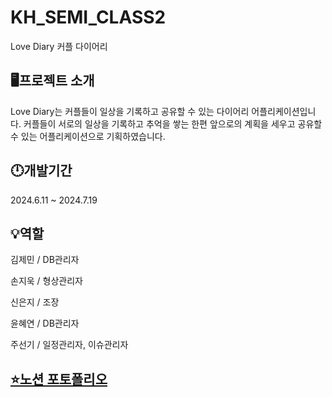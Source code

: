 # KH_SEMI_CLASS2
Love Diary 커플 다이어리

## 🖥️프로젝트 소개
Love Diary는 커플들이 일상을 기록하고 공유할 수 있는 다이어리 어플리케이션입니다.
커플들이 서로의 일상을 기록하고 추억을 쌓는 한편 앞으로의 계획을 세우고 공유할 수 있는 어플리케이션으로 기획하였습니다.


## 🕛개발기간
2024.6.11 ~ 2024.7.19

## 💡역할
김제민 / DB관리자


손지욱 / 형상관리자


신은지 / 조장


윤혜연 / DB관리자


주선기 / 일정관리자, 이슈관리자

## [⭐노션 포토폴리오](https://prairie-dietician-01c.notion.site/Eyes-On-Us-cb1efda2a0e448288d1ce42a76ea6ec1?pvs=41)
